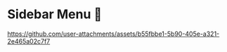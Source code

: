  # Sidebar Menu 🤩


 

https://github.com/user-attachments/assets/b55fbbe1-5b90-405e-a321-2e465a02c7f7

